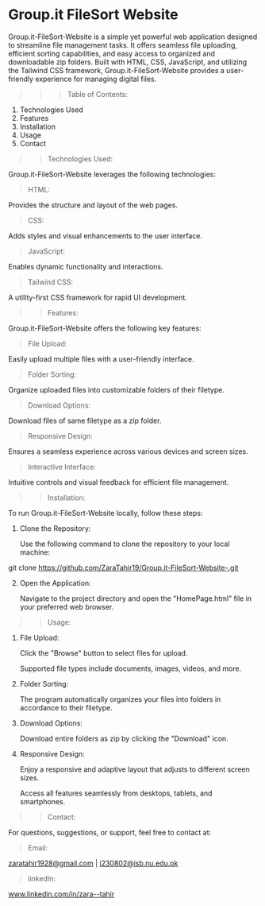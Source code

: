 # Group.it FileSort Website

Group.it-FileSort-Website is a simple yet powerful web application designed to streamline file management tasks. It offers seamless file uploading, efficient sorting capabilities, and easy access to organized and downloadable zip folders. Built with HTML, CSS, JavaScript, and utilizing the Tailwind CSS framework, Group.it-FileSort-Website provides a user-friendly experience for managing digital files.


>>>Table of Contents:

1. Technologies Used
2. Features
3. Installation
4. Usage
5. Contact





>>Technologies Used:

Group.it-FileSort-Website leverages the following technologies:

>HTML:

 Provides the structure and layout of the web pages.
 
>CSS:

Adds styles and visual enhancements to the user interface.

>JavaScript:

 Enables dynamic functionality and interactions.

>Tailwind CSS:

A utility-first CSS framework for rapid UI development.






>>Features:

Group.it-FileSort-Website offers the following key features:


>File Upload:

 Easily upload multiple files with a user-friendly interface.
 
 
>Folder Sorting: 

 Organize uploaded files into customizable folders of their filetype.


>Download Options:

 Download files of same filetype as a zip folder.


>Responsive Design:

 Ensures a seamless experience across various devices and screen sizes.
 
 
>Interactive Interface: 
 
 Intuitive controls and visual feedback for efficient file management.
 





>>Installation:

To run Group.it-FileSort-Website locally, follow these steps:


1. Clone the Repository: 

   Use the following command to clone the repository to your local machine:

git clone https://github.com/ZaraTahir19/Group.it-FileSort-Website-.git


2. Open the Application: 

   Navigate to the project directory and open the "HomePage.html" file in your preferred web browser.






>>Usage:

1. File Upload:
   
   Click the "Browse" button to select files for upload.

   Supported file types include documents, images, videos, and more.


2. Folder Sorting:

   The program automatically organizes your files into folders in accordance to their filetype.


3. Download Options:

   Download entire folders as zip by clicking the "Download" icon.


4. Responsive Design:

   Enjoy a responsive and adaptive layout that adjusts to different screen sizes.

   Access all features seamlessly from desktops, tablets, and smartphones.






>>Contact:

   For questions, suggestions, or support, feel free to contact at:

>Email:

   zaratahir1928@gmail.com  |  i230802@isb.nu.edu.pk


>linkedIn:

   www.linkedin.com/in/zara--tahir




